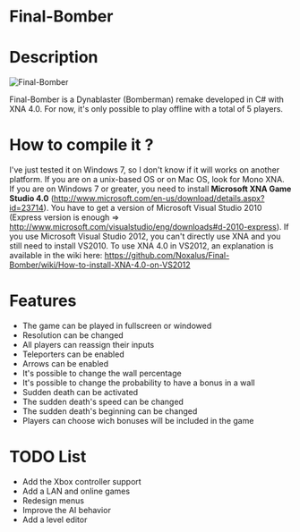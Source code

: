 Final-Bomber
============

Description
===========

![Final-Bomber](http://finalbomber.free.fr/img/final-bomber_image4.jpg)

Final-Bomber is a Dynablaster (Bomberman) remake developed in C# with XNA 4.0.
For now, it's only possible to play offline with a total of 5 players.

How to compile it ?
===================
I've just tested it on Windows 7, so I don't know if it will works on another platform. 
If you are on a unix-based OS or on Mac OS, look for Mono XNA.
If you are on Windows 7 or greater, you need to install **Microsoft XNA Game Studio 4.0** (http://www.microsoft.com/en-us/download/details.aspx?id=23714).
You have to get a version of Microsoft Visual Studio 2010 (Express version is enough => http://www.microsoft.com/visualstudio/eng/downloads#d-2010-express).
If you use Microsoft Visual Studio 2012, you can't directly use XNA and you still need to install VS2010. 
To use XNA 4.0 in VS2012, an explanation is available in the wiki here: https://github.com/Noxalus/Final-Bomber/wiki/How-to-install-XNA-4.0-on-VS2012

Features
========
* The game can be played in fullscreen or windowed
* Resolution can be changed
* All players can reassign their inputs
* Teleporters can be enabled
* Arrows can be enabled
* It's possible to change the wall percentage
* It's possible to change the probability to have a bonus in a wall
* Sudden death can be activated
* The sudden death's speed can be changed
* The sudden death's beginning can be changed
* Players can choose wich bonuses will be included in the game

TODO List
=========
* Add the Xbox controller support
* Add a LAN and online games
* Redesign menus
* Improve the AI behavior
* Add a level editor